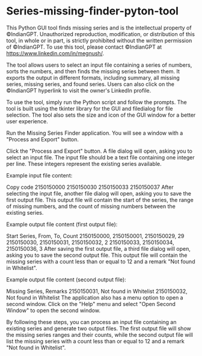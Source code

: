 # Series-missing-finder-pyton-tool
This Python GUI tool finds missing series and is the intellectual property of ©IndianGPT. Unauthorized reproduction, modification, or distribution of this tool, in whole or in part, is strictly prohibited without the written permission of ©IndianGPT. To use this tool, please contact ©IndianGPT at https://www.linkedin.com/in/megnush/.

The tool allows users to select an input file containing a series of numbers, sorts the numbers, and then finds the missing series between them. It exports the output in different formats, including summary, all missing series, missing series, and found series. Users can also click on the ©IndianGPT hyperlink to visit the owner's LinkedIn profile.

To use the tool, simply run the Python script and follow the prompts. The tool is built using the tkinter library for the GUI and filedialog for file selection. The tool also sets the size and icon of the GUI window for a better user experience.

Run the Missing Series Finder application. You will see a window with a "Process and Export" button.

Click the "Process and Export" button. A file dialog will open, asking you to select an input file. The input file should be a text file containing one integer per line. These integers represent the existing series available.

Example input file content:

Copy code
2150150000
2150150030
2150150033
2150150037
After selecting the input file, another file dialog will open, asking you to save the first output file. This output file will contain the start of the series, the range of missing numbers, and the count of missing numbers between the existing series.

Example output file content (first output file):

Start Series, From, To, Count
2150150000, 2150150001, 2150150029, 29
2150150030, 2150150031, 2150150032, 2
2150150033, 2150150034, 2150150036, 3
After saving the first output file, a third file dialog will open, asking you to save the second output file. This output file will contain the missing series with a count less than or equal to 12 and a remark "Not found in Whitelist".

Example output file content (second output file):


Missing Series, Remarks
2150150031, Not found in Whitelist
2150150032, Not found in Whitelist
The application also has a menu option to open a second window. Click on the "Help" menu and select "Open Second Window" to open the second window.

By following these steps, you can process an input file containing an existing series and generate two output files. The first output file will show the missing series ranges and their counts, while the second output file will list the missing series with a count less than or equal to 12 and a remark "Not found in Whitelist".
